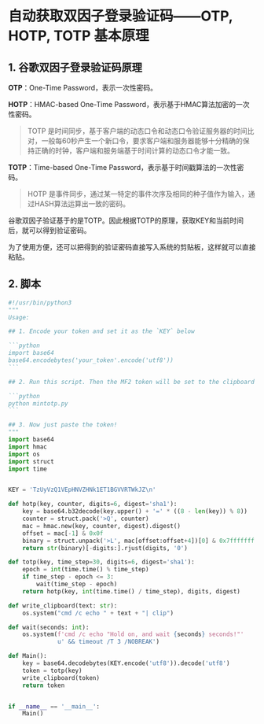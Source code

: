 # 自动获取双因子登录验证码——OTP, HOTP, TOTP 基本原理

## 1. 谷歌双因子登录验证码原理

**OTP**：One-Time Password，表示一次性密码。

**HOTP**：HMAC-based One-Time Password，表示基于HMAC算法加密的一次性密码。

> TOTP 是时间同步，基于客户端的动态口令和动态口令验证服务器的时间比对，一般每60秒产生一个新口令，要求客户端和服务器能够十分精确的保持正确的时钟，客户端和服务端基于时间计算的动态口令才能一致。

**TOTP**：Time-based One-Time Password，表示基于时间戳算法的一次性密码。 

> HOTP 是事件同步，通过某一特定的事件次序及相同的种子值作为输入，通过HASH算法运算出一致的密码。

谷歌双因子验证基于的是TOTP。因此根据TOTP的原理，获取KEY和当前时间后，就可以得到验证密码。

为了使用方便，还可以把得到的验证密码直接写入系统的剪贴板，这样就可以直接粘贴。

## 2. 脚本

```python
#!/usr/bin/python3
"""
Usage:

## 1. Encode your token and set it as the `KEY` below

​```python
import base64
base64.encodebytes('your_token'.encode('utf8'))
​```

## 2. Run this script. Then the MF2 token will be set to the clipboard

​```python
python mintotp.py
​```

## 3. Now just paste the token!
"""
import base64
import hmac
import os
import struct
import time


KEY = 'TzUyVzQ1VEpHNVZHNk1ET1BGVVRTWkJZ\n'

def hotp(key, counter, digits=6, digest='sha1'):
    key = base64.b32decode(key.upper() + '=' * ((8 - len(key)) % 8))
    counter = struct.pack('>Q', counter)
    mac = hmac.new(key, counter, digest).digest()
    offset = mac[-1] & 0x0f
    binary = struct.unpack('>L', mac[offset:offset+4])[0] & 0x7fffffff
    return str(binary)[-digits:].rjust(digits, '0')

def totp(key, time_step=30, digits=6, digest='sha1'):
    epoch = int(time.time() % time_step)
    if time_step - epoch <= 3:
        wait(time_step - epoch)
    return hotp(key, int(time.time() / time_step), digits, digest)

def write_clipboard(text: str):
    os.system("cmd /c echo " + text + "| clip")

def wait(seconds: int):
    os.system(f'cmd /c echo "Hold on, and wait {seconds} seconds!"'
              u' && timeout /T 3 /NOBREAK')

def Main():
    key = base64.decodebytes(KEY.encode('utf8')).decode('utf8')
    token = totp(key)
    write_clipboard(token)
    return token


if __name__ == '__main__':
    Main()
```

